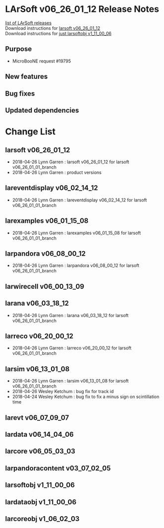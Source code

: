 # LArSoft v06_26_01_12 Release Notes



[list of LArSoft releases](LArSoft_release_list)  
Download instructions for [larsoft v06_26_01_12](http://scisoft.fnal.gov/scisoft/bundles/larsoft/v06_26_01_12/larsoft-v06_26_01_12.html)  
Download instructions for [just larsoftobj v1_11_00_06](http://scisoft.fnal.gov/scisoft/bundles/larsoftobj/v1_11_00_06/larsoftobj-v1_11_00_06.html)

## Purpose

-   MicroBooNE request \#19795

## New features

## Bug fixes

## Updated dependencies

# Change List

## larsoft v06_26_01_12

-   2018-04-26 Lynn Garren : larsoft v06_26_01_12 for larsoft v06_26_01_01_branch
-   2018-04-26 Lynn Garren : product versions

## lareventdisplay v06_02_14_12

-   2018-04-26 Lynn Garren : lareventdisplay v06_02_14_12 for larsoft v06_26_01_01_branch

## larexamples v06_01_15_08

-   2018-04-26 Lynn Garren : larexamples v06_01_15_08 for larsoft v06_26_01_01_branch

## larpandora v06_08_00_12

-   2018-04-26 Lynn Garren : larpandora v06_08_00_12 for larsoft v06_26_01_01_branch

## larwirecell v06_00_13_09

## larana v06_03_18_12

-   2018-04-26 Lynn Garren : larana v06_03_18_12 for larsoft v06_26_01_01_branch

## larreco v06_20_00_12

-   2018-04-26 Lynn Garren : larreco v06_20_00_12 for larsoft v06_26_01_01_branch

## larsim v06_13_01_08

-   2018-04-26 Lynn Garren : larsim v06_13_01_08 for larsoft v06_26_01_01_branch
-   2018-04-26 Wesley Ketchum : bug fix for track id
-   2018-04-24 Wesley Ketchum : bug fix to fix a minus sign on scintillation time

## larevt v06_07_09_07

## lardata v06_14_04_06

## larcore v06_05_03_03

## larpandoracontent v03_07_02_05

## larsoftobj v1_11_00_06

## lardataobj v1_11_00_06

## larcoreobj v1_06_02_03
